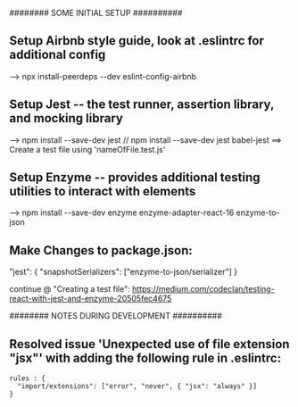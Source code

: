 ######## SOME INITIAL SETUP ##########

  ## Setup Airbnb style guide, look at .eslintrc for additional config
  --> npx install-peerdeps --dev eslint-config-airbnb

  ## Setup Jest -- the test runner, assertion library, and mocking library
  --> npm install --save-dev jest // npm install --save-dev jest babel-jest
  ==> Create a test file using 'nameOfFile.test.js'

  ## Setup Enzyme --  provides additional testing utilities to interact with elements
  --> npm install --save-dev enzyme enzyme-adapter-react-16 enzyme-to-json

  ## Make Changes to package.json:
  <!-- enzyme-to-json provides a better component format for snapshot comparison than Enzyme’s internal component representation. snapshotSerializers allows you to minimise code duplication when working with snapshots. -->
  "jest": {
    "snapshotSerializers": ["enzyme-to-json/serializer"]
  }

  continue @ "Creating a test file": https://medium.com/codeclan/testing-react-with-jest-and-enzyme-20505fec4675

######## NOTES DURING DEVELOPMENT ##########
  ## Resolved issue 'Unexpected use of file extension "jsx"' with adding the following rule in .eslintrc:
    rules : {
      "import/extensions": ["error", "never", { "jsx": "always" }]
    }